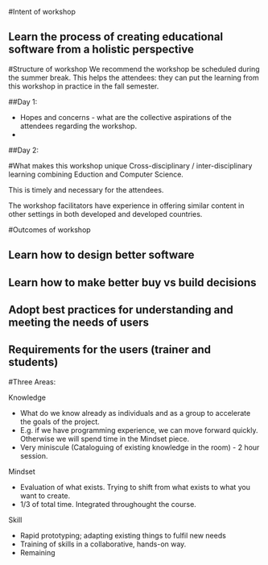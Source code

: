 #Intent of workshop
## Learn the process of creating educational software from a holistic perspective


#Structure of workshop
We recommend the workshop be scheduled during the summer break.
This helps the attendees: they can put the learning from this workshop in practice in the fall semester.

##Day 1:

* Hopes and concerns - what are the collective aspirations of the attendees regarding the workshop.
* 

##Day 2:

#What makes this workshop unique
Cross-disciplinary / inter-disciplinary learning combining Eduction and Computer Science.

This is timely and necessary for the attendees.

The workshop facilitators have experience in offering similar content in other settings in both developed and developed countries.

#Outcomes of workshop

## Learn how to design better software
## Learn how to make better buy vs build decisions
## Adopt best practices for understanding and meeting the needs of users  
   
## Requirements for the users (trainer and students)


#Three Areas:

Knowledge
  - What do we know already as individuals and as a group to accelerate the goals of the project.
  - E.g. if we have programming experience, we can move forward quickly. Otherwise we will spend time in the Mindset piece.
  - Very miniscule (Cataloguing of existing knowledge in the room) - 2 hour session.

Mindset
  - Evaluation of what exists. Trying to shift from what exists to what you want to create.
  - 1/3 of total time. Integrated throughought the course.

Skill
  - Rapid prototyping; adapting existing things to fulfil new needs
  - Training of skills in a collaborative, hands-on way.
  - Remaining
 